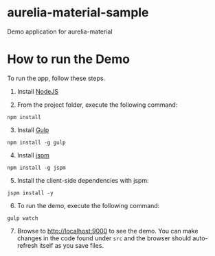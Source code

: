 # aurelia-material-sample
Demo application for aurelia-material

# How to run the Demo

To run the app, follow these steps.

1. Install [NodeJS](http://nodejs.org/) 

2. From the project folder, execute the following command:

  ```shell
  npm install
  ```
3. Install [Gulp](http://gulpjs.com/)

  ```shell
  npm install -g gulp
  ```
4. Install [jspm](http://jspm.io/)

  ```shell
  npm install -g jspm
  ```
  
5. Install the client-side dependencies with jspm:

  ```shell
  jspm install -y
  ```
  
6. To run the demo, execute the following command:

  ```shell
  gulp watch
  ```
7. Browse to [http://localhost:9000](http://localhost:9000) to see the demo. You can make changes in the code found under `src` and the browser should auto-refresh itself as you save files.
